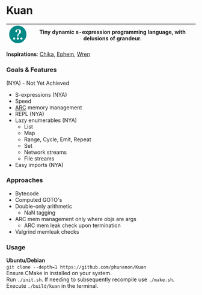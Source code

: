 # Kuan

| ![Kuan logo](media/Kuan-7.png) | Tiny dynamic s-expression programming language, with delusions of grandeur. |
| - | - |

**Inspirations**: [Chika](https://github.com/phunanon/Chika), [Ephem](https://github.com/phunanon/Ephem), [Wren](https://github.com/wren-lang/wren)

### Goals & Features

(NYA) - Not Yet Achieved

- S-expressions (NYA)
- Speed
- [ARC](https://en.wikipedia.org/wiki/Automatic_Reference_Counting) memory management
- REPL (NYA)
- Lazy enumerables (NYA)
  - List
  - Map
  - Range, Cycle, Emit, Repeat
  - Set
  - Network streams
  - File streams
- Easy imports (NYA)

### Approaches

- Bytecode
- Computed GOTO's
- Double-only arithmetic
  - NaN tagging
- ARC mem management only where objs are args
  - ARC mem leak check upon termination
- Valgrind memleak checks

### Usage

**Ubuntu/Debian**  
`git clone --depth=1 https://github.com/phunanon/Kuan`  
Ensure CMake in installed on your system.  
Run `./init.sh`. If needing to subsequently recompile use `./make.sh`.  
Execute `./build/kuan` in the terminal.